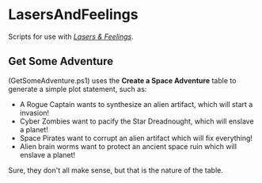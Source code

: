# LasersAndFeelings
Scripts for use with [_Lasers &amp; Feelings_](http://onesevendesign.com/laserfeelings).

## Get Some Adventure
(GetSomeAdventure.ps1) uses the **Create a Space Adventure** table to generate a simple plot statement, such as:

* A Rogue Captain wants to synthesize an alien artifact, which will start a invasion!
* Cyber Zombies want to pacify the Star Dreadnought, which will enslave a planet!
* Space Pirates want to corrupt an alien artifact which will fix everything!
* Alien brain worms want to protect an ancient space ruin which will enslave a planet!

Sure, they don't all make sense, but that is the nature of the table.
